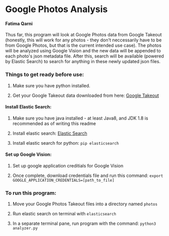 # Google Photos Analysis
#### Fatima Qarni

Thus far, this program will look at Google Photos data from Google Takeout (honestly, this will work for any photos - they don't neccessarily have to be from Google Photos, but that is the current intended use case). The photos will be analyzed using Google Vision and the new data will be appended to each photo's json metadata file. After this, search will be available (powered by Elastic Search) to search for anything in these newly updated json files.

### Things to get ready before use:

1. Make sure you have python installed.

1. Get your Google Takeout data downloaded from here: [Google Takeout](https://takeout.google.com/settings/takeout)

#### Install Elastic Search:

1. Make sure you have java installed - at least Java8, and JDK 1.8 is
   recommended as of writing this readme

1. Install elastic search: [Elastic Search](https://www.elastic.co/guide/en/elasticsearch/reference/current/getting-started-install.html)

1. Install elastic search for python:
`pip elasticsearch`


#### Set up Google Vision:

1. Set up google application creditials for Google Vision

1. Once complete, download credentials file and run this command:
`export GOOGLE_APPLICATION_CREDENTIALS=[path_to_file]`


### To run this program:

1. Move your Google Photos Takeout files into a directory named `photos`

1. Run elastic search on terminal with `elasticsearch`

1. In a separate terminal pane, run program with the command:
`python3 analyzer.py`
